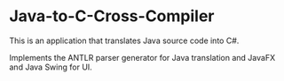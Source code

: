 # Java-to-C-Cross-Compiler
This is an application that translates Java source code into C#.

Implements the ANTLR parser generator for Java translation and JavaFX and Java Swing for UI.
